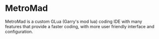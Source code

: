 MetroMad
========

MetroMad is a custom GLua (Garry's mod lua) coding IDE with many features that provide a faster coding, with more user friendly interface and configuration.
